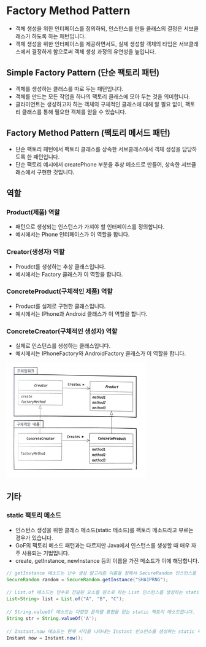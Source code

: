 # Factory Method Pattern

- 객체 생성을 위한 인터페이스를 정의하되, 인스턴스를 만들 클래스의 결정은 서브클래스가 하도록 하는 패턴입니다.
- 객체 생성을 위한 인터페이스를 제공하면서도, 실제 생성할 객체의 타입은 서브클래스에서 결정하게 함으로써 객체 생성 과정의 유연성을 높입니다.

## Simple Factory Pattern (단순 팩토리 패턴)

- 객체를 생성하는 클래스를 따로 두는 패턴입니다.
- 객체를 만드는 모든 작업을 하나의 팩토리 클래스에 모아 두는 것을 의미합니다.
- 클라이언트는 생성하고자 하는 객체의 구체적인 클래스에 대해 알 필요 없이, 팩토리 클래스를 통해 필요한 객체를 얻을 수 있습니다.

## Factory Method Pattern (팩토리 메서드 패턴)

- 단순 팩토리 패턴에서 팩토리 클래스를 상속한 서브클래스에서 객체 생성을 담당하도록 한 패턴입니다.
- 단순 팩토리 예시에서 createPhone 부분을 추상 메소드로 만들어, 상속한 서브클래스에서 구현한 것입니다.

## 역할

### Product(제품) 역할

- 패턴으로 생성되는 인스턴스가 가져야 할 인터페이스를 정의합니다.
- 예시에서는 Phone 인터페이스가 이 역할을 합니다.

### Creator(생성자) 역할

- Proudct를 생성하는 추상 클래스입니다.
- 예시에서는 Factory 클래스가 이 역할을 합니다.

### ConcreteProduct(구체적인 제품) 역할

- Product를 실제로 구현한 클래스입니다.
- 예시에서는 IPhone과 Android 클래스가 이 역할을 합니다.

### ConcreteCreator(구체적인 생성자) 역할

- 실제로 인스턴스를 생성하는 클래스입니다.
- 예시에서는 IPhoneFactory와 AndroidFactory 클래스가 이 역할을 합니다.

![팩토리 메서드 패턴](../image/factory_method.png)

## 기타

### static 팩토리 메소드

- 인스턴스 생성을 위한 클래스 메소드(static 메소드)를 팩토리 메소드라고 부르는 경우가 있습니다.
- GoF의 팩토리 메소드 패턴과는 다르지만 Java에서 인스턴스를 생성할 때 매우 자주 사용되는 기법입니다.
- create, getInstance, newInstance 등의 이름을 가진 메소드가 이에 해당합니다.

```java
// getInstance 메소드는 난수 생성 알고리즘 이름을 정해서 SecureRandom 인스턴스를 생성하는 static 팩토리 메소드입니다.
SecureRandom random = SecureRandom.getInstance("SHA1PRNG");

// List.of 메소드는 인수로 전달된 요소를 원소로 하는 List 인스턴스를 생성하는 static 팩토리 메소드입니다.
List<String> list = List.of("A", "B", "C");

// String.valueOf 메소드는 다양한 문자열 표현을 얻는 static 팩토리 메소드입니다.
String str = String.valueOf('A');

// Instant.now 메소드는 현재 시각을 나타내는 Instant 인스턴스를 생성하는 static 팩토리 메소드입니다.
Instant now = Instant.now();
```


